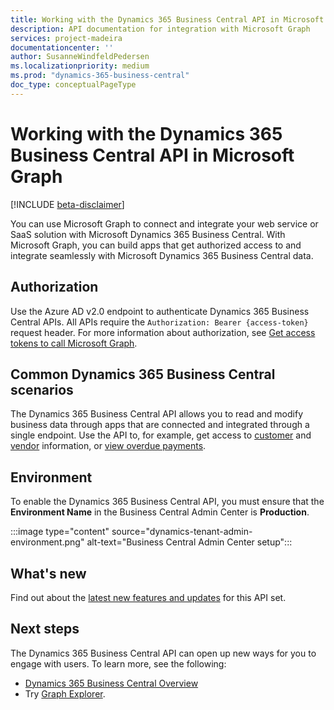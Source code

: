 ```yaml
---
title: Working with the Dynamics 365 Business Central API in Microsoft Graph 
description: API documentation for integration with Microsoft Graph
services: project-madeira
documentationcenter: ''
author: SusanneWindfeldPedersen
ms.localizationpriority: medium
ms.prod: "dynamics-365-business-central"
doc_type: conceptualPageType
---
```

# Working with the Dynamics 365 Business Central API in Microsoft Graph

[!INCLUDE [beta-disclaimer](../../includes/beta-disclaimer.md)]

You can use Microsoft Graph to connect and integrate your web service or SaaS solution with Microsoft Dynamics 365 Business Central. With Microsoft Graph, you can build apps that get authorized access to and integrate seamlessly with Microsoft Dynamics 365 Business Central data.

## Authorization
Use the Azure AD v2.0 endpoint to authenticate Dynamics 365 Business Central APIs. All APIs require the `Authorization: Bearer {access-token}` request header. For more information about authorization, see [Get access tokens to call Microsoft Graph](/graph/auth/).

## Common Dynamics 365 Business Central scenarios
The Dynamics 365 Business Central API allows you to read and modify business data through apps that are connected and integrated through a single endpoint. Use the API to, for example, get access to [customer](../resources/dynamics-customer.md) and [vendor](../resources/dynamics-vendor.md) information, or [view overdue payments](../resources/dynamics-agedaccountspayable.md).

## Environment
To enable the Dynamics 365 Business Central API, you must ensure that the **Environment Name** in the Business Central Admin Center is **Production**. 

:::image type="content" source="dynamics-tenant-admin-environment.png" alt-text="Business Central Admin Center setup":::


## What's new
Find out about the [latest new features and updates](/graph/whats-new-overview) for this API set.

## Next steps
The Dynamics 365 Business Central API can open up new ways for you to engage with users. To learn more, see the following:

+ [Dynamics 365 Business Central Overview](/graph/dynamics-business-central-concept-overview)
+ Try [Graph Explorer](https://developer.microsoft.com/graph/graph-explorer).

<!--
|For Resource Type |See                                                 |
|:-----------------|:---------------------------------------------------|
|account resource type|[account](../resources/dynamics-account.md)|
|aged accounts receivable resource type|[agedAccountsReceivable](../resources/dynamics-agedaccountsreceivable.md)|
|aged accounts payable resource type|[agedAccountsPayable](../resources/dynamics-agedaccountspayable.md)|
|balance sheet resource type|[balanceSheet](../resources/dynamics-balancesheet.md)|
|companies resource type|[companies](../resources/dynamics-companies.md)|
|companyInformation resource type|[companyInformation](../resources/dynamics-companyinformation.md)|
|countriesRegions resource type|[countriesRegions](../resources/dynamics-countriesregions.md)|
|currencies resource type|[currencies](../resources/dynamics-currencies.md)|
|customer resource type|[customer](../resources/dynamics-customer.md)|
|customerPaymentJournal resource type|[customerPaymentsJournal](../resources/dynamics-customerpaymentsjournal.md)|
|customerPayment resource type|[customerPayment](../resources/dynamics-customerpayment.md)|
|dimension resource type|[dimension](../resources/dynamics-dimension.md)|
|dimensionValue resource type|[dimensionValue](../resources/dynamics-dimensionvalue.md)
|employee resource type|[employee](../resources/dynamics-employee.md)|
|generalLedgerEntries resource type|[generalLedgerEntries](../resources/dynamics-generalledgerentries.md)|
|item resource type|[item](../resources/dynamics-item.md)|
|itemCategories resource type|[itemCategories](../resources/dynamics-itemcategories.md)|
|income statement resource type|[incomeStatement](../resources/dynamics-incomestatement.md)|
|IRS1099 resource type|[irs1099](../resources/dynamics-irs1099.md)|
|journal resource type|[journal](../resources/dynamics-journal.md)|
|journalLine resource type|[journalLine](../resources/dynamics-journalline.md)|
|paymentMethods resource type|[paymentMethods](../resources/dynamics-paymentmethods.md)|
|paymentTerms resource type|[paymentTerms](../resources/dynamics-paymentterms.md)|
|retained earnings statement resource type|[retainedEarningsStatement](../resources/dynamics-retainedearningsstatement.md)|
|shipmentMethods resource type|[shipmentMethods](../resources/dynamics-shipmentmethods.md)|
|taxGroups resource type|[taxGroups](../resources/dynamics-taxgroups.md)|
|taxArea resource type|[taxAreas](..resources/dynamics-taxarea.md)|
|unitsOfMeasure resource type|[unitsOfMeasure](../resources/dynamics-unitsofmeasure.md)|
|vendor resource type|[vendor](../resources/dynamics-vendor.md)|
-->
